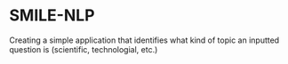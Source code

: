 # SMILE-NLP
Creating a simple application that identifies what kind of topic an inputted question is (scientific, technologial, etc.)
